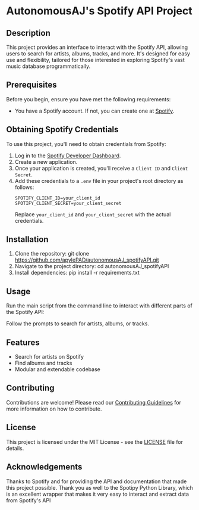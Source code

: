 # AutonomousAJ's Spotify API Project

## Description
This project provides an interface to interact with the Spotify API, allowing users to search for artists, albums, tracks, and more. It's designed for easy use and flexibility, tailored for those interested in exploring Spotify's vast music database programmatically.

## Prerequisites
Before you begin, ensure you have met the following requirements:
- You have a Spotify account. If not, you can create one at [Spotify](https://www.spotify.com/).

## Obtaining Spotify Credentials
To use this project, you'll need to obtain credentials from Spotify:

1. Log in to the [Spotify Developer Dashboard](https://developer.spotify.com/dashboard/).
2. Create a new application.
3. Once your application is created, you'll receive a `Client ID` and `Client Secret`.
4. Add these credentials to a `.env` file in your project's root directory as follows:
    ```
    SPOTIFY_CLIENT_ID=your_client_id
    SPOTIFY_CLIENT_SECRET=your_client_secret
    ```
    Replace `your_client_id` and `your_client_secret` with the actual credentials.
    

## Installation
1. Clone the repository: git clone https://github.com/apylePAD/autonomousAJ_spotifyAPI.git
2. Navigate to the project directory: cd autonomousAJ_spotifyAPI
3. Install dependencies: pip install -r requirements.txt

## Usage
Run the main script from the command line to interact with different parts of the Spotify API:


Follow the prompts to search for artists, albums, or tracks.

## Features
- Search for artists on Spotify
- Find albums and tracks
- Modular and extendable codebase

## Contributing
Contributions are welcome! Please read our [Contributing Guidelines](CONTRIBUTING.md) for more information on how to contribute.

## License
This project is licensed under the MIT License - see the [LICENSE](LICENSE) file for details.

## Acknowledgements
Thanks to Spotify and for providing the API and documentation that made this project possible.
Thank you as well to the Spotipy Python Library, which is an excellent wrapper that makes it very easy to interact and extract data from Spotify's API
